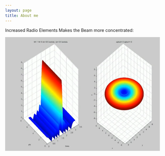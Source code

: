 ```yaml
---
layout: page
title: About me
---
```


Increased Radio Elements Makes the Beam more concentrated:

[![1](/assets/img/WPT/1.png)](https://www.youtube.com/watch?v=P12kzAXOUFY)